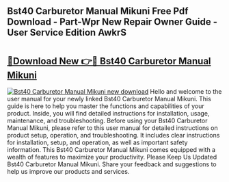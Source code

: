 ## Bst40 Carburetor Manual Mikuni Free Pdf Download - Part-Wpr New Repair Owner Guide - User Service Edition AwkrS

# <h2><a href="http://bc80251.oget.top/?id=Bst40+Carburetor+Manual+Mikuni">🔗Download New 👉🔴 Bst40 Carburetor Manual Mikuni</a></h2>

[![Bst40 Carburetor Manual Mikuni new download](https://i.imgur.com/5g1atiW.png)](http://bc80251.oget.top/?id=Bst40+Carburetor+Manual+Mikuni)
Hello and welcome to the user manual for your newly linked Bst40 Carburetor Manual Mikuni. This guide is here to help you master the functions and capabilities of your product. Inside, you will find detailed instructions for installation, usage, maintenance, and troubleshooting. Before using your Bst40 Carburetor Manual Mikuni, please refer to this user manual for detailed instructions on product setup, operation, and troubleshooting. It includes clear instructions for installation, setup, and operation, as well as important safety information. This Bst40 Carburetor Manual Mikuni comes equipped with a wealth of features to maximize your productivity. Please Keep Us Updated Bst40 Carburetor Manual Mikuni. Share your feedback and suggestions to help us improve our products and services.
